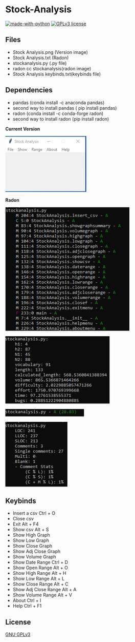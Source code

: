 # Stock-Analysis

[![made-with-python](https://img.shields.io/badge/Made%20with-Python-1f425f.svg)](https://www.python.org/) [![GPLv3 license](https://img.shields.io/badge/License-GPLv3-blue.svg)](http://perso.crans.org/besson/LICENSE.html)

## Files

<ul>
<li> Stock Analysis.png (Version image) </li>
<li> Stock Analysis.txt (Radon) </li>
<li> stockanalysis.py (.py file) </li>
<li> radon cc stockanalysis(radon image) </li>
<li> Stock Analysis keybinds.txt(keybinds file) </li>
</ul>


## Dependencies

<ul>
    <li> pandas (conda install -c anaconda pandas) </li>
    <li> second way to install pandas ( pip install pandas) </li>
    <li> radon (conda install -c conda-forge radon) </li>
    <li> second way to install radon (pip install radon) </li>
</ul>

**Current Version**

<p><img src ="Stock Analysis.png" title = "Stock Analysis Version"/> </p>

**Radon**

<p><img src="radon cc stockanalysis.png" title = "Stock Analysis Radon"/> </p>
<p><img src="radon hal stockanalysis.png" title = "Stock Analysis Radon hal"/> </p>
<p><img src="radon mi stockanalysis.png" title = "Stock Analysis Radon mi"/>  </p>
<p><img src="radon raw stockanalysis.png" title = "Stock Analysis Radon raw"/> </p>


## Keybinds

<ul>
<li> Insert a csv Ctrl + O </li>
<li> Close csv </li>
<li> Exit Alt + F4 </li>
<li> Show csv Alt + S </li>
<li> Show High Graph </li>
<li> Show Low Graph </li>
<li> Show Close Graph </li>
<li> Show Adj Close Graph </li>
<li> Show Volume Graph </li>
<li> Show Date Range Ctrl + D </li>
<li> Show Open Range Alt + O </li>
<li> Show High Range Alt + H </li>
<li> Show Low Range Alt + L </li>
<li> Show Close Range Alt + C </li>
<li> Show Adj Close Range Alt + A </li>
<li> Show Volume Range Alt + V </li>
<li> About Ctrl + I </li>
<li> Help Ctrl + F1 </li>
</ul>


## License
[GNU GPLv3](https://choosealicense.com/licenses/gpl-3.0/)
